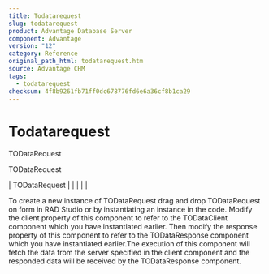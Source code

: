 ```yaml
---
title: Todatarequest
slug: todatarequest
product: Advantage Database Server
component: Advantage
version: "12"
category: Reference
original_path_html: todatarequest.htm
source: Advantage CHM
tags:
  - todatarequest
checksum: 4f8b9261fb71ff0dc678776fd6e6a36cf8b1ca29
---
```


# Todatarequest

TODataRequest

TODataRequest

| TODataRequest |  |  |  |  |

To create a new instance of TODataRequest drag and drop TODataRequest on form in RAD Studio or by instantiating an instance in the code. Modify the client property of this component to refer to the TODataClient component which you have instantiated earlier. Then modify the response property of this component to refer to the TODataResponse component which you have instantiated earlier.The execution of this component will fetch the data from the server specified in the client component and the responded data will be received by the TODataResponse component.
